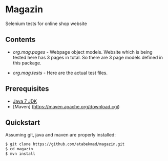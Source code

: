 # Magazin
Selenium tests for online shop website

## Contents

* *org.mag.pages* - Webpage object models. Website which is being tested here has 3 pages in total. So there are 3 page models defined in this package.

* *org.mag.tests* - Here are the actual test files. 

## Prerequisites
* [Java 7 JDK](http://www.oracle.com/technetwork/java/javase/downloads/index.html)
* [Maven] (https://maven.apache.org/download.cgi) 

## Quickstart

Assuming git, java and maven are properly installed:

```bash
$ git clone https://github.com/atabekmad/magazin.git
$ cd magazin
$ mvn install
```



